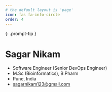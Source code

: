 ```yaml
---
# the default layout is 'page'
icon: fas fa-info-circle
order: 4
---
```


{: .prompt-tip }

# Sagar Nikam

- Software Engineer (Senior DevOps Engineer)
- M.Sc (Bioinformatics), B.Pharm
- Pune, India
- sagarnikam123@gmail.com
